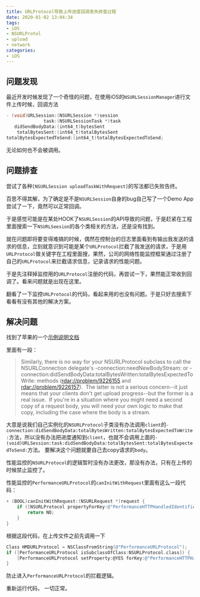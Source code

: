 ```yaml
---
title: URLProtocol导致上传进度回调丢失排查过程
date: 2020-01-02 13:04:34
tags:
- iOS
- NSURLProtol
- upload
- network
categories: 
- iOS
---
```


## 问题发现

最近开发时候发现了一个奇怪的问题，在使用iOS的`NSURLSessionManager`进行文件上传时候，回调方法

```objectivec
- (void)URLSession:(NSURLSession *)session
              task:(NSURLSessionTask *)task
   didSendBodyData:(int64_t)bytesSent
    totalBytesSent:(int64_t)totalBytesSent
totalBytesExpectedToSend:(int64_t)totalBytesExpectedToSend;
```

无论如何也不会被调用。

<!-- more -->

## 问题排查

尝试了各种`[NSURLSession uploadTaskWithRequest]`的写法都已失败告终。

百思不得其解，为了确定是不是`NSURLSession`自身的bug自己写了一个Demo App尝试了一下，竟然可以正常回调。

于是感觉可能是在某处HOOK了`NSURLSession`的API导致的问题，于是赶紧在工程里面搜索一下`NSURLSeesion`的各个类相关的方法，还是没有找到。

就在问题即将要变得难搞的时候，偶然在控制台的日志里面看到有输出我发送的请求的信息，立刻就意识到可能是某个`URLProtocol`拦截了我发送的请求，于是用`URLProtocol`做关键字在工程里面搜，果然，公司的网络性能监控框架通过注册了自己的`URLProtocol`来拦截请求信息，记录请求的性能问题。

于是先注释掉监控用的`URLProtocol`注册的代码，再尝试一下，果然能正常收到回调了。看来问题就是出现在这里。

翻看了一下监控`URLProtocol`的代码，看起来用的也没有问题。于是只好去搜索下看看有没有其他的解决方案。

## 解决问题

找到了苹果的一个[示例说明文档](https://github.com/robovm/apple-ios-samples/blob/master/CustomHTTPProtocol/Read%20Me%20About%20CustomHTTPProtocol.txt)

里面有一段：

> Similarly, there is no way for your NSURLProtocol subclass to call the NSURLConnection delegate's -connection:needNewBodyStream: or -connection:didSendBodyData:totalBytesWritten:totalBytesExpectedToWrite: methods ([rdar://problem/9226155]() and [rdar://problem/9226157]()).  The latter is not a serious concern--it just means that your clients don't get upload progress--but the former is a real issue.  If you're in a situation where you might need a second copy of a request body, you will need your own logic to make that copy, including the case where the body is a stream.


大意是说我们自己实例化的`NSURLProtocol`子类没有办法调用`client`的`-connection:didSendBodyData:totalBytesWritten:totalBytesExpectedToWrite:`方法，所以没有办法把进度通知到`client`，也就不会调用上面的`- (void)URLSession:task:didSendBodyData:totalBytesSent:totalBytesExpectedToSend:`方法。
要解决这个问题就要自己去copy请求的`body`。

性能监控的`NSURLProtocol`的逻辑暂时没有办法更改，那没有办法，只有在上传的时候禁止监控了。

性能监控的`PerformanceURLProtocol`的`canInitWithRequest`里面有这么一段代码：

```objectivec
+ (BOOL)canInitWithRequest:(NSURLRequest *)request {
    if ([NSURLProtocol propertyForKey:@"PerformanceHTTPHandledIdentifier" inRequest:request] ) {
        return NO;
    }
}
```

根据这段代码，在上传文件之前先调用一下

```objectivec
Class HMDURLProtocol = NSClassFromString(@"PerformanceURLProtocol");
if ([PerformanceURLProtocol isSubclassOfClass:NSURLProtocol.class]) {
    [PerformanceURLProtocol setProperty:@YES forKey:@"PerformanceHTTPHandledIdentifier" inRequest:request];
}
```

防止进入`PerformanceURLProtocol`的拦截逻辑。

重新运行代码， 一切正常。
